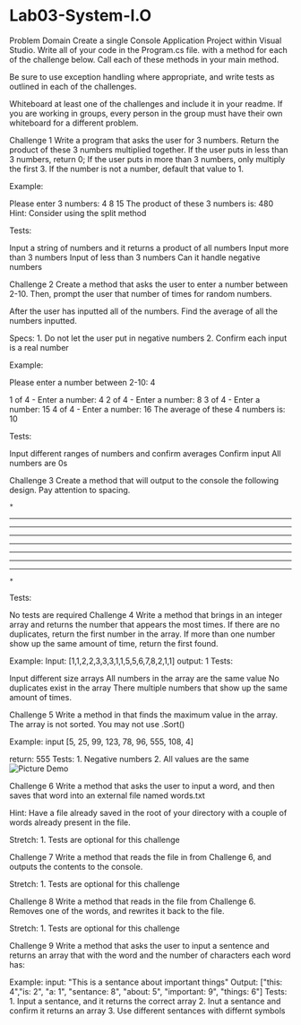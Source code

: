 # Lab03-System-I.O
Problem Domain
Create a single Console Application Project within Visual Studio. Write all of your code in the Program.cs file. with a method for each of the challenge below. Call each of these methods in your main method.

Be sure to use exception handling where appropriate, and write tests as outlined in each of the challenges.

Whiteboard at least one of the challenges and include it in your readme. If you are working in groups, every person in the group must have their own whiteboard for a different problem.


Challenge 1
Write a program that asks the user for 3 numbers. Return the product of these 3 numbers multiplied together. If the user puts in less than 3 numbers, return 0; If the user puts in more than 3 numbers, only multiply the first 3. If the number is not a number, default that value to 1.

Example:

Please enter 3 numbers: 4 8 15
The product of these 3 numbers is: 480
Hint: Consider using the split method

Tests:

Input a string of numbers and it returns a product of all numbers
Input more than 3 numbers
Input of less than 3 numbers
Can it handle negative numbers


Challenge 2
Create a method that asks the user to enter a number between 2-10. Then, prompt the user that number of times for random numbers.

After the user has inputted all of the numbers. Find the average of all the numbers inputted.

Specs: 1. Do not let the user put in negative numbers 2. Confirm each input is a real number

Example:

Please enter a number between 2-10: 4

1 of 4 - Enter a number: 4
2 of 4 - Enter a number: 8
3 of 4 - Enter a number: 15
4 of 4 - Enter a number: 16
The average of these 4 numbers is: 10

Tests:

Input different ranges of numbers and confirm averages
Confirm input
All numbers are 0s


Challenge 3
Create a method that will output to the console the following design. Pay attention to spacing.


    * 
   *** 
  *****
 *******
*********
 *******
  *****
   ***
    * 

Tests:

No tests are required
Challenge 4
Write a method that brings in an integer array and returns the number that appears the most times. If there are no duplicates, return the first number in the array. If more than one number show up the same amount of time, return the first found.

 Example: Input: [1,1,2,2,3,3,3,1,1,5,5,6,7,8,2,1,1]
 output: 1
Tests:

Input different size arrays
All numbers in the array are the same value
No duplicates exist in the array
There multiple numbers that show up the same amount of times.


Challenge 5
Write a method in that finds the maximum value in the array. The array is not sorted. You may not use .Sort()

Example: input [5, 25, 99, 123, 78, 96, 555, 108, 4]

return: 555
Tests: 1. Negative numbers 2. All values are the same
![Picture Demo](assests/whiteboard.jpg)

Challenge 6
Write a method that asks the user to input a word, and then saves that word into an external file named words.txt

Hint: Have a file already saved in the root of your directory with a couple of words already present in the file.

Stretch: 1. Tests are optional for this challenge


Challenge 7
Write a method that reads the file in from Challenge 6, and outputs the contents to the console.

Stretch: 1. Tests are optional for this challenge


Challenge 8
Write a method that reads in the file from Challenge 6. Removes one of the words, and rewrites it back to the file.

Stretch: 1. Tests are optional for this challenge


Challenge 9
Write a method that asks the user to input a sentence and returns an array that with the word and the number of characters each word has:

Example: input: "This is a sentance about important things"
Output: ["this: 4","is: 2", "a: 1", "sentance: 8", "about: 5", "important: 9", "things: 6"]
Tests: 1. Input a sentance, and it returns the correct array 2. Inut a sentance and confirm it returns an array 3. Use different sentances with differnt symbols


